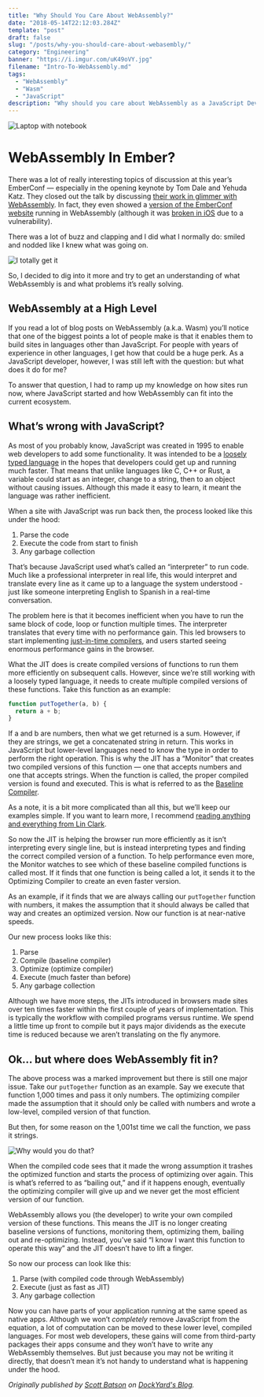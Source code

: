 ```yaml
---
title: "Why Should You Care About WebAssembly?"
date: "2018-05-14T22:12:03.284Z"
template: "post"
draft: false
slug: "/posts/why-you-should-care-about-webasembly/"
category: "Engineering"
banner: "https://i.imgur.com/uK49oVY.jpg"
filename: "Intro-To-WebAssembly.md"
tags:
  - "WebAssembly"
  - "Wasm"
  - "JavaScript"
description: "Why should you care about WebAssembly as a JavaScript Developer?"
---
```


![Laptop with notebook](https://i.imgur.com/uK49oVY.jpg)

# WebAssembly In Ember?
There was a lot of really interesting topics of discussion at this year’s EmberConf — especially in the opening keynote by Tom Dale and Yehuda Katz. They closed out the talk by discussing [their work in glimmer with WebAssembly](https://youtu.be/NhtpXs0ZtUc?t=35m54s). In fact, they even showed a [version of the EmberConf website](https://schedule-wasm.emberconf.com/) running in WebAssembly (although it was [broken in iOS](https://www.construct.net/blogs/construct-official-blog-1/apple-broke-webassembly-and-are-leaving-it-broken-898) due to a vulnerability).

There was a lot of buzz and clapping and I did what I normally do: smiled and nodded like I knew what was going on.

![I totally get it](https://media.giphy.com/media/jyPlIQ7VGsLXQyEweP/giphy.gif)

So, I decided to dig into it more and try to get an understanding of what WebAssembly is and what problems it’s really solving.

## WebAssembly at a High Level
If you read a lot of blog posts on WebAssembly (a.k.a. Wasm) you’ll notice that one of the biggest points a lot of people make is that it enables them to build sites in languages other than JavaScript. For people with years of experience in other languages, I get how that could be a huge perk. As a JavaScript developer, however, I was still left with the question: but what does it do for me?

To answer that question, I had to ramp up my knowledge on how sites run now, where JavaScript started and how WebAssembly can fit into the current ecosystem.

## What’s wrong with JavaScript?
As most of you probably know, JavaScript was created in 1995 to enable web developers to add some functionality. It was intended to be a [loosely typed language](https://www.computerhope.com/jargon/l/looslang.htm) in the hopes that developers could get up and running much faster. That means that unlike languages like C, C++ or Rust, a variable could start as an integer, change to a string, then to an object without causing issues. Although this made it easy to learn, it meant the language was rather inefficient.

When a site with JavaScript was run back then, the process looked like this under the hood:

1. Parse the code
1. Execute the code from start to finish
1. Any garbage collection

That’s because JavaScript used what’s called an “interpreter” to run code. Much like a professional interpreter in real life, this would interpret and translate every line as it came up to a language the system understood - just like someone interpreting English to Spanish in a real-time conversation.

The problem here is that it becomes inefficient when you have to run the same block of code, loop or function multiple times. The interpreter translates that every time with no performance gain. This led browsers to start implementing [just-in-time compilers](https://en.wikipedia.org/wiki/Just-in-time_compilation), and users started seeing enormous performance gains in the browser.

What the JIT does is create compiled versions of functions to run them more efficiently on subsequent calls. However, since we’re still working with a loosely typed language, it needs to create multiple compiled versions of these functions. Take this function as an example:

```javascript
function putTogether(a, b) {
  return a + b;
}
```

If a and b are numbers, then what we get returned is a sum. However, if they are strings, we get a concatenated string in return. This works in JavaScript but lower-level languages need to know the type in order to perform the right operation. This is why the JIT has a “Monitor” that creates two compiled versions of this function — one that accepts numbers and one that accepts strings. When the function is called, the proper compiled version is found and executed. This is what is referred to as the [Baseline Compiler](https://blog.mozilla.org/javascript/2013/04/05/the-baseline-compiler-has-landed/).

As a note, it is a bit more complicated than all this, but we’ll keep our examples simple. If you want to learn more, I recommend [reading anything and everything from Lin Clark](https://hacks.mozilla.org/2017/02/a-crash-course-in-just-in-time-jit-compilers/).

So now the JIT is helping the browser run more efficiently as it isn’t interpreting every single line, but is instead interpreting types and finding the correct compiled version of a function. To help performance even more, the Monitor watches to see which of these baseline compiled functions is called most. If it finds that one function is being called a lot, it sends it to the Optimizing Compiler to create an even faster version.

As an example, if it finds that we are always calling our `putTogether` function with numbers, it makes the assumption that it should always be called that way and creates an optimized version. Now our function is at near-native speeds.

Our new process looks like this:

1. Parse
1. Compile (baseline compiler)
1. Optimize (optimize compiler)
1. Execute (much faster than before)
1. Any garbage collection

Although we have more steps, the JITs introduced in browsers made sites over ten times faster within the first couple of years of implementation. This is typically the workflow with compiled programs versus runtime. We spend a little time up front to compile but it pays major dividends as the execute time is reduced because we aren’t translating on the fly anymore.

## Ok… but where does WebAssembly fit in?
The above process was a marked improvement but there is still one major issue. Take our `putTogether` function as an example. Say we execute that function 1,000 times and pass it only numbers. The optimizing compiler made the assumption that it should only be called with numbers and wrote a low-level, compiled version of that function.

But then, for some reason on the 1,001st time we call the function, we pass it strings.

![Why would you do that?](https://media.giphy.com/media/Yj7m9DaV3sKjJMEEzw/giphy.gif)

When the compiled code sees that it made the wrong assumption it trashes the optimized function and starts the process of optimizing over again. This is what’s referred to as “bailing out,” and if it happens enough, eventually the optimizing compiler will give up and we never get the most efficient version of our function.

WebAssembly allows you (the developer) to write your own compiled version of these functions. This means the JIT is no longer creating baseline versions of functions, monitoring them, optimizing them, bailing out and re-optimizing. Instead, you’ve said “I know I want this function to operate this way” and the JIT doesn’t have to lift a finger.

So now our process can look like this:

1. Parse (with compiled code through WebAssembly)
1. Execute (just as fast as JIT)
1. Any garbage collection

Now you can have parts of your application running at the same speed as native apps. Although we won’t _completely_ remove JavaScript from the equation, a lot of computation can be moved to these lower level, compiled languages. For most web developers, these gains will come from third-party packages their apps consume and they won’t have to write any WebAssembly themselves. But just because you may not be writing it directly, that doesn’t mean it’s not handy to understand what is happening under the hood.

*Originally published by [Scott Batson](https://github.com/sbatson5) on [DockYard's Blog](https://dockyard.com/blog/2018/05/14/intro-to-web-assembly).*
